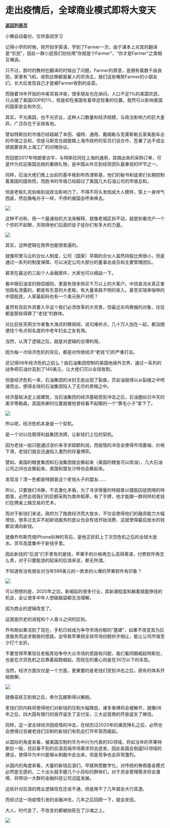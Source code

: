 # 走出疫情后，全球商业模式即将大变天

[**返回列表页**](/gzh/政事堂2019)

小懒自动备份，仅供查阅学习

记得小学的时候，刚开始学英语，学到了Farmer一次，由于课本上对其的翻译是“农民”，因此一群小屁孩们纷纷用“你就是个Farmer”，“你才是Farmer”之类相互嘲讽。  

  

只不过，那时的教材在翻译的时候出了问题，Farmer的原意，是拥有着数千亩良田，家里有飞机，收割庄稼都是雇人的农场主，我们这些嘲笑Farmer的小朋友们，长大后发现自己才是被Farmer收割的韭菜。

  

而随着18年开始的中美贸易冲突，很多朋友也在纳闷，人口不足1%的美国农民，只占据了美国GDP的1%，但是却在美国有着举足轻重的位置，竟然可以影响美国的国家安全和外交。

  

其实，不光美国，也不光农业，这种人口数量和经济规模，与政治影响力的巨大差异，广泛存在于全球各地。

  

譬如特斯拉的市值已经超越了本田、福特、通用、戴姆勒与克莱斯勒五家美股车企的市值之总和，但是马斯克也就能跟上海市政府的官员们谈合作，签署了达不成业绩就要丧失上海工厂的对赌协议。  

  

而回想2017年特朗普访华，与特斯拉同在上海的通用，其搞出来的采购订单，可是作为欢迎美国总统的重磅礼物，是中国从外交到经贸团队最重视的环节之一。

  

同样，石油大佬们推上台前的基辛格到布热津斯基，他们的秘书和徒弟们长期控制着美国的国务院，而脸书的市值已经超过了美国几大石油公司的市值总和。

  

但是老板扎克伯格别说政治影响力了，不得不将头发梳成大人模样，穿上一身帅气西装，然后像龟孙子一样，不停的被国会呼来唤去。

  

![](https://mmbiz.qpic.cn/mmbiz_jpg/rxhS23yu8cPKXnGUtz8KHCZv7fJwZ7EJm8qJQFcRjrKSqxNZxnTCA5iaE4rDkaTNe9coYLYAXpq0bP4oIRxKPrQ/640?wx_fmt=jpeg)

  

这种不对称，用一个最通俗的方法来解释，就像老城区拆不动，就是别看住户一个个穷的不起眼，天晓得他们后面的徒子徒孙们有多大的力量。

  
![](https://mmbiz.qpic.cn/mmbiz_jpg/rxhS23yu8cPKXnGUtz8KHCZv7fJwZ7EJujGd76vVzicLmAibulyvK9sX8nnvCPzKLWwMTMSkZic4ctNkMxEFsGeOg/640?wx_fmt=jpeg)

  

其实，这种逻辑在商界也能很普遍的。

  

就像阿里马云的合伙人制度，公司（国家）早期的合伙人虽然持股比例很小，但是通过一系列的制度保障，可以决定公司大部分的董事会成员和主要管理团队。

  

甚至在最近的三起个人金融案件，大家也可以细品一下。  

  

看中银石油宝的赔偿细则，里面有很多购买千万以上的大客户。中信查流水真正害怕隐私泄露的，都是有生意的大老板，有大量来路不明的收入。甚至买瑞幸咖啡的中国股民，人家最起码也有一个美元账户对吧？

  

虽然有目前外资要入华这个我们必须改革的大背景，但最近杀鸡儆猴的对象，往往都是那些得罪了“老钱”的群体。

  

对比前些天网文作者鲁大海式的瞎胡闹，说句难听点，几十万人加在一起，都没随便找个有点知名度的中老年妇女之友有用。  

  

当然，认清了逻辑之后，就是对逻辑的合理利用。

  

因为每一次经济危机的背后，都是对传统经济“老钱”们的严重打击。

  

还记得08年经济危机之前么？由石油集团控制的美国地缘外交界，通过一系列的战争把石油炒高到了140美元，让大佬们可以全球收割。

  

但是经济危机一来，石油集团的冰封王座出现了裂痕，页岩油就得以从裂缝之中喷涌而出，使得全球的石油集团陷入了无尽的黑暗之中。

  

经济基础决定上层建筑，当石油集团的经济基础受到冲击之后，石油圈如日中天的美孚蒂勒森，其国务卿的位置就被他曾经看不起眼的一个“黄毛小子”拿下了。  

  

![](https://mmbiz.qpic.cn/mmbiz_jpg/rxhS23yu8cPKXnGUtz8KHCZv7fJwZ7EJ8J7amIngRJg4n0OgWKLAO5sB49xyZaa1MiaO9O8M6n3VbArEM1CoVRQ/640?wx_fmt=jpeg)

  

所以呢，经济危机本身是一个契机。

  

是一个对以往既得利益集团洗牌，让新钱们上位的契机。

  

因为老钱一般只能通过涨价来寻求超额利润，而疫情的冲击会使得市场萎缩、价格下滑，老钱们就会迅速陷入激烈的存量博弈。

  

譬如，美国的粮食集团和石油集团就会撕起来（美国的粮食可以炼油），几大石油公司之间也会撕起来，美国和盟友沙特也会撕起来。

  

发现没？清一色都是特朗普这个老钱头子的盟友......

  

所以，只要我们冷静，不去激化矛盾，为了寻求增量的特朗普以摆脱囚徒困境的特朗普，必然会视我们的巨额采购为救命稻草，有了手牌，他才能跟一群同样的老钱们在牌桌上搞交易的艺术。  

  

而对于新钱们来说，政府为了挽救经济而大放水，不仅会使得他们的融资能力大幅增加，很多过去买不起新钱服务的民众也会有钱开始消费，这就使得最后放水的钱都会涌向新钱。

  

就像乔布斯凭借IPhone封神的背后，是他正好赶上了次贷危机之后的全球大放水，货币高度集中于新钱手里。

  

因此新钱的“后浪”们手里有的是钱，苹果手机价格再怎么高得离谱，付费软件再怎么贵，对于只要能浪的起来的后浪来说，都无所谓。

  

不知道有没有朋友对当年599美元的一款卖的火爆的苹果软件有印象？  

  

![](https://mmbiz.qpic.cn/mmbiz_jpg/rxhS23yu8cPKXnGUtz8KHCZv7fJwZ7EJdoMibYpaULZff8WciaaP5zpgkBia7CuDWJ0wnTBbIU0BsVo55gyVaw7Og/640?wx_fmt=jpeg)

  

可以预想的是，2020年之后，新崛起的很多行业，其新潮程度和躺着就能挣钱的机会，会让很多中年人想破脑袋都无法理解。  

  

因为商业的逻辑改变了。  

  

这就是历史的进程和个人奋斗之间的区别。

  

乔布斯如果活到了现在，手机已经成为争夺市场份额的“基建”，如果不改变其为后浪服务而追求极致的思路，会导致苹果把全球市场份额拱手相让，能让公司市值至少打个五折。  

  

不要觉得苹果现任老板库珀争夺大众市场的思路有问题，我们看同期崛起特斯拉，也是在次贷危机之后靠着超跑崛起，而现在的重心则是在30万以下的车型。

  

当然，经济方面仅仅是一个方面，更重要的是老钱们受到冲击之后，原有的体系开始肢解。  

  

![](https://mmbiz.qpic.cn/mmbiz_jpg/rxhS23yu8cPKXnGUtz8KHCZv7fJwZ7EJOPwWQvBMt1DxoFSsUENVqVlpnDYkQmVEtB5AvpKrKmbCibTFzHIqx6A/640?wx_fmt=jpeg)

  

就像巫妖王削弱之后，希尔瓦娜斯得以解脱。

  

老钱们的内耗将使得他们对新钱的压制大幅降低，诸多束缚将会被解开，就像08年之后，四大国有银行的放开诞生了支付宝，三大运营商的开放诞生了微信。

  

同样，这一波全球经济因疫情的冲击，在经历过2020年的痛苦挣扎之后，必然也会使得过去被老钱们压制的新钱们有机会打开牢笼而崛起。

  

从国际的角度来看，被美国压制的华为中兴为代表的5G领域，将如当年的苹果特斯拉一般，目前看不到的后浪高端市场需求将会迸发，因此各国会倒逼5G领域的建设，使得华为中兴能够从制裁中走出来，但是竞争也会异常激烈。

  

从国内的角度来看，大量的新钱后浪们，早就熟悉数字化，对传统的券商基金模式必然是无感的，二十出头就手握几个小目标的群体们，对于资金管理需求将会激增，将带动一大群的金融科技公司迅猛发展。

  

这些针对后浪的商业逻辑现在还说不通，但是用不了几年就会大行其道。  

  

而经过这一场疫情引发的金融冲击，几年之后回顾一下，就会发现。

  

大人，时代变了，不改变的都被拍死在了沙滩之上。  

  

![](https://mmbiz.qpic.cn/mmbiz_jpg/rxhS23yu8cPp0iaKAfe0ZsWfgGcY72o9Nror8TicrtnlDsqzY7y4Kum4fM3X0FMEGlbvm9HvZUiaETSnLt4DHNLbQ/640?wx_fmt=jpeg)

